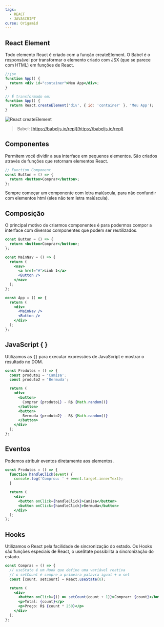 ```yaml
---
tags:
  - REACT
  - JAVASCRIPT
curso: Origamid
---
```

## React Element

Todo elemento React é criado com a função createElement. O Babel é o responsável por transformar o elemento criado com JSX (que se parece com HTML) em funções de React.

```jsx
//jsx
function App() {
  return <div id="container">Meu App</div>;
}

// É transformado em:
function App() {
  return React.createElement('div', { id: 'container' }, 'Meu App');
}
```


![React createElement](https://www.origamid.com/slide/react-completo/aulas/02-react-para-iniciantes/0202-react-basico/createlement.png)

> Babel: [https://babeljs.io/repl](https://babeljs.io/repl)

## Componentes
Permitem você dividir a sua interface em pequenos elementos. São criados através de funções que retornam elementos React.

```jsx
// Function Component
const Button = () => {
  return <button>Comprar</button>;
};
```

Sempre começar um componente com letra maiúscula, para não confundir com elementos html (eles não tem letra maiúscula). 
## Composição
O principal motivo de criarmos componentes é para podermos compor a interface com diversos componentes que podem ser reutilizados.

```jsx
const Button = () => {
  return <button>Comprar</button>;
};

const MainNav = () => {
  return (
    <nav>
      <a href="#">Link 1</a>
      <Button />
    </nav>
  );
};

const App = () => {
  return (
    <div>
      <MainNav />
      <Button />
    </div>
  );
};
```


## JavaScript { }
Utilizamos as `{}` para executar expressões de JavaScript e mostrar o resultado no DOM.

```jsx
const Produtos = () => {
  const produto1 = 'Camisa';
  const produto2 = 'Bermuda';

  return (
    <div>
      <button>
        Comprar {produto1} - R$ {Math.random()}
      </button>
      <button>
        Bermuda {produto2} - R$ {Math.random()}
      </button>
    </div>
  );
};
```


## Eventos
Podemos atribuir eventos diretamente aos elementos.

```jsx
const Produtos = () => {
  function handleClick(event) {
    console.log('Comprou: ' + event.target.innerText);
  }

  return (
    <div>
      <button onClick={handleClick}>Camisa</button>
      <button onClick={handleClick}>Bermuda</button>
    </div>
  );
};
```


## Hooks
Utilizamos o React pela facilidade de sincronização do estado. Os Hooks são funções especiais de React, o useState possibilita a sincronização do estado.

```jsx
const Compras = () => {
  // useState é um Hook que define uma variável reativa
  // o setCount é sempre a primeira palavra igual + o set
  const [count, setCount] = React.useState(0);

  return (
    <div>
      <button onClick={() => setCount(count + 1)}>Comprar: {count}</button>
      <p>Total: {count}</p>
      <p>Preço: R$ {count * 250}</p>
    </div>
  );
};
```

